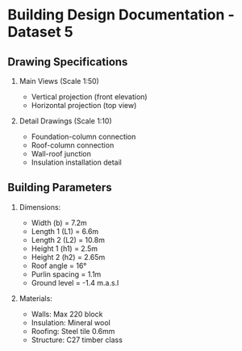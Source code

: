 # Building Design Documentation - Dataset 5

## Drawing Specifications
1. Main Views (Scale 1:50)
   - Vertical projection (front elevation)
   - Horizontal projection (top view)

2. Detail Drawings (Scale 1:10)
   - Foundation-column connection
   - Roof-column connection
   - Wall-roof junction
   - Insulation installation detail

## Building Parameters
1. Dimensions:
   - Width (b) = 7.2m
   - Length 1 (L1) = 6.6m
   - Length 2 (L2) = 10.8m
   - Height 1 (h1) = 2.5m
   - Height 2 (h2) = 2.65m
   - Roof angle = 16°
   - Purlin spacing = 1.1m
   - Ground level = -1.4 m.a.s.l

2. Materials:
   - Walls: Max 220 block
   - Insulation: Mineral wool
   - Roofing: Steel tile 0.6mm
   - Structure: C27 timber class